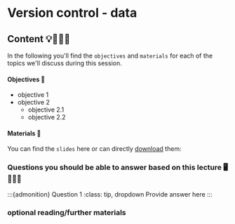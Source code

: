 # Version control - data

## Content 💡👩🏽‍🏫  

In the following you'll find the `objectives` and `materials` for each of the topics we'll discuss during this session.

#### Objectives 📍
- objective 1
- objective 2
    - objective 2.1
    - objective 2.2

#### Materials 📓

You can find the `slides` here or can directly [download]() them:


### Questions you should be able to answer based on this lecture 🖥️✍🏽📖

:::{admonition} Question 1
:class: tip, dropdown
Provide answer here
:::


### optional reading/further materials

